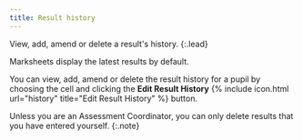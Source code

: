 ```yaml
---
title: Result history
---
```


View, add, amend or delete a result's history.
{:.lead}

Marksheets display the latest results by default.

You can view, add, amend or delete the result history for a pupil by choosing the cell and clicking the **Edit Result History** {% include icon.html url="history" title="Edit Result History" %} button.

Unless you are an Assessment Coordinator, you can only delete results that you have entered yourself.
{:.note}